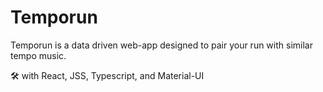 # Temporun

Temporun is a data driven web-app designed to pair your run with similar tempo music.

🛠 with React, JSS, Typescript, and Material-UI
